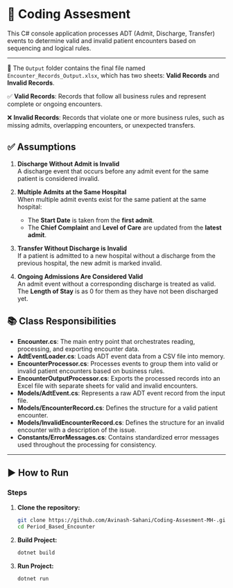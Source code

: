 # 🏥 Coding Assesment

This C# console application processes ADT (Admit, Discharge, Transfer) events to determine valid and invalid patient encounters based on sequencing and logical rules.

---
📂 The `Output` folder contains the final file named `Encounter_Records_Output.xlsx`, which has two sheets: **Valid Records** and **Invalid Records**.

✅ **Valid Records**: Records that follow all business rules and represent complete or ongoing encounters.

❌ **Invalid Records**: Records that violate one or more business rules, such as missing admits, overlapping encounters, or unexpected transfers.

## ✅ Assumptions

1. **Discharge Without Admit is Invalid**  
   A discharge event that occurs before any admit event for the same patient is considered invalid.

2. **Multiple Admits at the Same Hospital**  
   When multiple admit events exist for the same patient at the same hospital:
    - The **Start Date** is taken from the **first admit**.
    - The **Chief Complaint** and **Level of Care** are updated from the **latest admit**.

3. **Transfer Without Discharge is Invalid**  
   If a patient is admitted to a new hospital without a discharge from the previous hospital, the new admit is marked invalid.

4. **Ongoing Admissions Are Considered Valid**  
   An admit event without a corresponding discharge is treated as valid. The **Length of Stay** is as 0 for them as they have not been discharged yet.


## 📚 Class Responsibilities

- **Encounter.cs**: The main entry point that orchestrates reading, processing, and exporting encounter data.
- **AdtEventLoader.cs**: Loads ADT event data from a CSV file into memory.
- **EncounterProcessor.cs**: Processes events to group them into valid or invalid patient encounters based on business rules.
- **EncounterOutputProcessor.cs**: Exports the processed records into an Excel file with separate sheets for valid and invalid encounters.
- **Models/AdtEvent.cs**: Represents a raw ADT event record from the input file.
- **Models/EncounterRecord.cs**: Defines the structure for a valid patient encounter.
- **Models/InvalidEncounterRecord.cs**: Defines the structure for an invalid encounter with a description of the issue.
- **Constants/ErrorMessages.cs**: Contains standardized error messages used throughout the processing for consistency.

---

## ▶️ How to Run


### Steps

1. **Clone the repository:**

   ```bash
   git clone https://github.com/Avinash-Sahani/Coding-Assesment-MH-.git
   cd Period_Based_Encounter

2. **Build Project:**
   ```bash
   dotnet build

3. **Run Project:**
   ```bash
   dotnet run